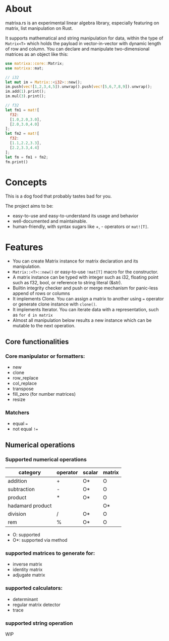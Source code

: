 # About

matrixa.rs is an experimental linear algebra library, especially featuring on matrix, list manipulation on Rust.

It supports mathematical and string manipulation for data, within the type of `Matrix<T>` which holds the payload in vector-in-vector with dynamic length of row and column.
You can declare and manipulate two-dimensional matrices as an object like this:

```rust
use matrixa::core::Matrix;
use matrixa::mat;

// i32
let mut im = Matrix::<i32>::new();
im.push(vec![1,2,3,4,5]).unwrap().push(vec![5,6,7,8,9]).unwrap();
im.add(1).print();
im.mul(3).print();

// f32
let fm1 = mat![
  f32:
  [1.0,2.0,3.0],
  [2.0,3.0,4.0]
];
let fm2 = mat![
  f32:
  [1.1,2.2,3.3],
  [2.2,3.3,4.4]
];
let fm = fm1 + fm2;
fm.print()
```

# Concepts

This is a dog food that probably tastes bad for you.

The project aims to be:

* easy-to-use and easy-to-understand its usage and behavior
* well-documented and maintainable.
* human-friendly, with syntax sugars like +, - operators or `mat![T]`.

# Features

* You can create Matrix<T> instance for matrix declaration and its manipulation.
* `Matrix::<T>::new()` or easy-to-use `!mat[T]` macro for the constructor.
* A matrix instance can be typed with integer such as i32, floating point such as f32, bool, or reference to string literal (&str).
* Builtin integrity checker and push or merge mechanism for panic-less append of rows or columns
* It implements Clone. You can assign a matrix to another using `=` operator or generate clone instance with `clone()`.
* It implements Iterator. You can iterate data with a representation, such as `for d in matrix` 
* Almost all manipulation below results a new instance which can be mutable to the next operation.


## Core functionalities

### Core manipulator or formatters:
* new
* clone
* row_replace
* col_replace
* transpose
* fill_zero (for number matrices)
* resize

### Matchers
  - equal `=`
  - not equal `!=`
  
## Numerical operations

### Supported numerical operations

| category | operator | scalar | matrix | 
| --- | --- | --- | --- | 
| addition | + | O* | O |
| subtraction | - | O* | O |
| product | * | O* | O |
| hadamard product |  | | O* |
| division | / | O* | O |
| rem | % | O* | O |

* O: supported
* O*: supported via method

### supported matrices to generate for:
  - inverse matrix
  - identity matrix
  - adjugate matrix

### supported calculators:
  - determinant
  - regular matrix detector
  - trace

### supported string operation

WIP

